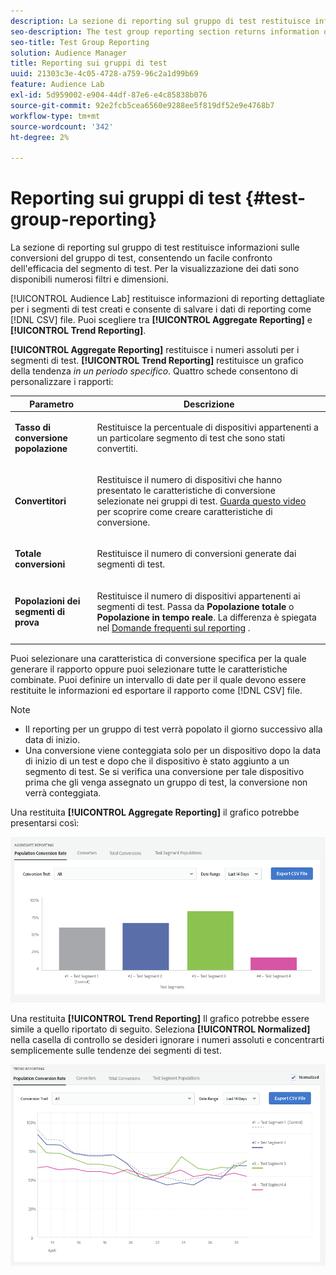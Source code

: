 ```yaml
---
description: La sezione di reporting sul gruppo di test restituisce informazioni sulle conversioni del gruppo di test, consentendo un facile confronto dell'efficacia del segmento di test. Per la visualizzazione dei dati sono disponibili numerosi filtri e dimensioni.
seo-description: The test group reporting section returns information on test group conversions, allowing an easy comparison of test segment efficacy. Numerous filters and dimensions are available for data visualization.
seo-title: Test Group Reporting
solution: Audience Manager
title: Reporting sui gruppi di test
uuid: 21303c3e-4c05-4728-a759-96c2a1d99b69
feature: Audience Lab
exl-id: 5d959002-e904-44df-87e6-e4c85838b076
source-git-commit: 92e2fcb5cea6560e9288ee5f819df52e9e4768b7
workflow-type: tm+mt
source-wordcount: '342'
ht-degree: 2%

---
```


# Reporting sui gruppi di test {#test-group-reporting}

La sezione di reporting sul gruppo di test restituisce informazioni sulle conversioni del gruppo di test, consentendo un facile confronto dell&#39;efficacia del segmento di test. Per la visualizzazione dei dati sono disponibili numerosi filtri e dimensioni.

[!UICONTROL Audience Lab] restituisce informazioni di reporting dettagliate per i segmenti di test creati e consente di salvare i dati di reporting come [!DNL CSV] file. Puoi scegliere tra **[!UICONTROL Aggregate Reporting]** e **[!UICONTROL Trend Reporting]**.

**[!UICONTROL Aggregate Reporting]** restituisce i numeri assoluti per i segmenti di test. **[!UICONTROL Trend Reporting]** restituisce un grafico della tendenza *in un periodo specifico*. Quattro schede consentono di personalizzare i rapporti:

<table id="table_446384AE9A36408A9C570CB7DB72C3D6"> 
 <thead> 
  <tr> 
   <th colname="col1" class="entry"> Parametro </th> 
   <th colname="col2" class="entry"> Descrizione </th> 
  </tr> 
 </thead>
 <tbody> 
  <tr> 
   <td colname="col1"> <p> <b><span class="uicontrol"> Tasso di conversione popolazione</span></b> </p> </td> 
   <td colname="col2"> <p>Restituisce la percentuale di dispositivi appartenenti a un particolare segmento di test che sono stati convertiti. </p> </td> 
  </tr> 
  <tr> 
   <td colname="col1"> <p> <b><span class="uicontrol"> Convertitori</span></b> </p> </td> 
   <td colname="col2"> <p>Restituisce il numero di dispositivi che hanno presentato le caratteristiche di conversione selezionate nei gruppi di test. <a href="https://helpx.adobe.com/audience-manager/kt/using/creating-conversion-traits-feature-video-use.html" format="https" scope="external"> Guarda questo video</a> per scoprire come creare caratteristiche di conversione. </p> </td> 
  </tr> 
  <tr> 
   <td colname="col1"> <p> <b><span class="uicontrol"> Totale conversioni</span></b> </p> </td> 
   <td colname="col2"> <p>Restituisce il numero di conversioni generate dai segmenti di test. </p> </td> 
  </tr> 
  <tr> 
   <td colname="col1"> <p> <b><span class="uicontrol"> Popolazioni dei segmenti di prova</span></b> </p> </td> 
   <td colname="col2"> <p>Restituisce il numero di dispositivi appartenenti ai segmenti di test. Passa da <b><span class="uicontrol"> Popolazione totale</span></b> o <b><span class="uicontrol"> Popolazione in tempo reale</span></b>. La differenza è spiegata nel <a href="../../faq/faq-reporting.md"> Domande frequenti sul reporting</a> . </p> </td>
  </tr>
 </tbody>
</table>

Puoi selezionare una caratteristica di conversione specifica per la quale generare il rapporto oppure puoi selezionare tutte le caratteristiche combinate. Puoi definire un intervallo di date per il quale devono essere restituite le informazioni ed esportare il rapporto come [!DNL CSV] file.

>[!NOTE]
>
>* Il reporting per un gruppo di test verrà popolato il giorno successivo alla data di inizio.
>* Una conversione viene conteggiata solo per un dispositivo dopo la data di inizio di un test e dopo che il dispositivo è stato aggiunto a un segmento di test. Se si verifica una conversione per tale dispositivo prima che gli venga assegnato un gruppo di test, la conversione non verrà conteggiata.


Una restituita **[!UICONTROL Aggregate Reporting]** il grafico potrebbe presentarsi così:

![](assets/aggregate-reporting.PNG)

Una restituita **[!UICONTROL Trend Reporting]** Il grafico potrebbe essere simile a quello riportato di seguito. Seleziona **[!UICONTROL Normalized]** nella casella di controllo se desideri ignorare i numeri assoluti e concentrarti semplicemente sulle tendenze dei segmenti di test.

![](assets/trend-reporting.PNG)

